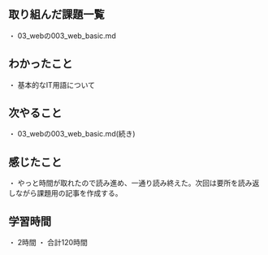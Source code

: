 ## 取り組んだ課題一覧
・ 03_webの003_web_basic.md
## わかったこと
・ 基本的なIT用語について
## 次やること
・ 03_webの003_web_basic.md(続き)
## 感じたこと
・ やっと時間が取れたので読み進め、一通り読み終えた。次回は要所を読み返しながら課題用の記事を作成する。
## 学習時間
・ 2時間
・ 合計120時間
